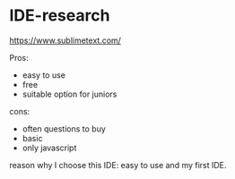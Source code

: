 # IDE-research

https://www.sublimetext.com/

Pros: 
- easy to use
- free
- suitable option for juniors

cons:
- often questions to buy
- basic
- only javascript

reason why I choose this IDE: easy to use and my first IDE.

